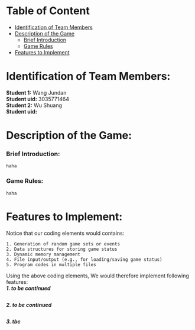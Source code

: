# Table of Content
* [Identification of Team Members](https://github.com/WangJundan/COMP2113-Group-Project/blob/main/README.MD#identification-of-team-members)
* [Description of the Game](https://github.com/WangJundan/COMP2113-Group-Project/blob/main/README.MD#description-of-the-game)
    * [Brief Introduction](https://github.com/WangJundan/COMP2113-Group-Project/blob/main/README.MD#brief-introduction)
    * [Game Rules](https://github.com/WangJundan/COMP2113-Group-Project/blob/main/README.MD#game-rules)
* [Features to Implement](https://github.com/WangJundan/COMP2113-Group-Project/blob/main/README.MD#features-to-implement)
# Identification of Team Members: 
   **Student 1:** Wang Jundan  
   **Student uid:** 3035771464  
   **Student 2:** Wu Shuang  
   **Student uid:** 
# Description of the Game:
  ### Brief Introduction:
    haha
  
  
  ### Game Rules:
    haha


# Features to Implement:
Notice that our coding elements would contains:  
```
1. Generation of random game sets or events  
2. Data structures for storing game status  
3. Dynamic memory management  
4. File input/output (e.g., for loading/saving game status)  
5. Program codes in multiple files
```
Using the above coding elements, We would therefore implement following features:  
***1. to be continued***  
```

```
***2. to be continued***
```

```
***3. tbc***
```

```
